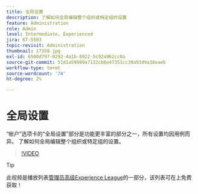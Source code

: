 ```yaml
---
title: 全局设置
description: 了解如何全局编辑整个组织或特定组的设置
feature: Administration
role: Admin
level: Intermediate, Experienced
jira: KT-5503
topic-revisit: Administration
thumbnail: 17358.jpg
exl-id: 6500d797-0292-4a1b-8922-5c92a962cc8a
source-git-commit: 51d1a59999a7132cb6e47351cc39a93d9a38eaeb
workflow-type: tm+mt
source-wordcount: '74'
ht-degree: 2%

---
```


# 全局设置

“帐户”选项卡的“全局设置”部分是功能更丰富的部分之一，所有设置均因用例而异。 了解如何全局编辑整个组织或特定组的设置。

>[!VIDEO](https://video.tv.adobe.com/v/3412507?quality=12&learn=on&hidetitle=true)

>[!TIP]
>
>此视频是播放列表[管理员高级Experience League](https://experienceleague.adobe.com/en/playlists/acrobat-sign-perform-advanced-tasks-administrators)的一部分，该列表可在上免费获取！

